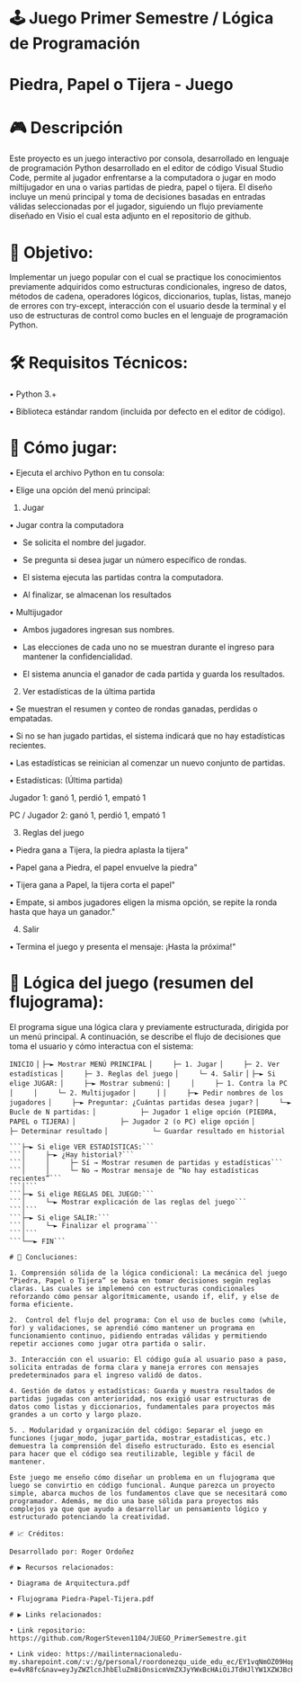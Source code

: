 # 🕹️ Juego Primer Semestre / Lógica de Programación

# Piedra, Papel o Tijera - Juego 

# 🎮 Descripción

Este proyecto es un juego interactivo por consola, desarrollado en lenguaje de programación Python desarrollado en el editor de código Visual Studio Code, permite al jugador enfrentarse a la computadora o jugar en modo miltijugador en una o varias partidas de piedra, papel o tijera. El diseño incluye un menú principal y toma de decisiones basadas en entradas válidas seleccionadas por el jugador, siguiendo un flujo previamente diseñado en Visio el cual esta adjunto en el repositorio de github. 

# 📌 Objetivo:

Implementar un juego popular con el cual se practique los conocimientos previamente adquiridos como estructuras condicionales, ingreso de datos, métodos de cadena, operadores lógicos, diccionarios, tuplas, listas, manejo de errores con try-except, interacción con el usuario desde la terminal y el uso de estructuras de control como bucles en el lenguaje de programación Python.

# 🛠️ Requisitos Técnicos:

• Python 3.+

• Biblioteca estándar random (incluida por defecto en el editor de código).

# 📂 Cómo jugar:

• Ejecuta el archivo Python en tu consola:

• Elige una opción del menú principal:

1. Jugar

• Jugar contra la computadora

- Se solicita el nombre del jugador.

- Se pregunta si desea jugar un número específico de rondas.

- El sistema ejecuta las partidas contra la computadora.

- Al finalizar, se almacenan los resultados

• Multijugador

- Ambos jugadores ingresan sus nombres.

- Las elecciones de cada uno no se muestran durante el ingreso para mantener la confidencialidad.

- El sistema anuncia el ganador de cada partida y guarda los resultados.

2. Ver estadísticas de la última partida

• Se muestran el resumen y conteo de rondas ganadas, perdidas o empatadas.

• Si no se han jugado partidas, el sistema indicará que no hay estadísticas recientes.

• Las estadísticas se reinician al comenzar un nuevo conjunto de partidas.

• Estadísticas: (Última partida)

Jugador 1: ganó 1, perdió 1, empató 1

PC / Jugador 2: ganó 1, perdió 1, empató 1

3. Reglas del juego

• Piedra gana a Tijera, la piedra aplasta la tijera"

• Papel gana a Piedra, el papel envuelve la piedra"

• Tijera gana a Papel, la tijera corta el papel"

• Empate, si ambos jugadores eligen la misma opción, se repite la ronda hasta que haya un ganador."

4. Salir

• Termina el juego y presenta el mensaje: ¡Hasta la próxima!"

# 📜 Lógica del juego (resumen del flujograma):

El programa sigue una lógica clara y previamente estructurada, dirigida por un menú principal. A continuación, se describe el flujo de decisiones que toma el usuario y cómo interactua con el sistema:

 ```INICIO```
```│```
```├─► Mostrar MENÚ PRINCIPAL```
```│     ├─ 1. Jugar```
```│     ├─ 2. Ver estadísticas```
```│     ├─ 3. Reglas del juego```
```│     └─ 4. Salir```
```│```
```├─► Si elige JUGAR:```
```│     ├─► Mostrar submenú:```
```│     │     ├─ 1. Contra la PC```
```│     │     └─ 2. Multijugador```
```│     │```
```│     ├─► Pedir nombres de los jugadores```
```│     ├─► Preguntar: ¿Cuántas partidas desea jugar?```
```│     └─► Bucle de N partidas:```
```│           ├─ Jugador 1 elige opción (PIEDRA, PAPEL o TIJERA)```
```│           ├─ Jugador 2 (o PC) elige opción```
```│           ├─ Determinar resultado```
```│           └─ Guardar resultado en historial```
```│
```├─► Si elige VER ESTADÍSTICAS:```
```│     ├─► ¿Hay historial?```
```│     │     ├─ Sí → Mostrar resumen de partidas y estadísticas```
```│     │     └─ No → Mostrar mensaje de “No hay estadísticas recientes”```
```│```
```├─► Si elige REGLAS DEL JUEGO:```
```│     └─► Mostrar explicación de las reglas del juego```
```│```
```├─► Si elige SALIR:```
```│     └─► Finalizar el programa```
```│```
```└──► FIN```

# 🧠 Concluciones: 

1. Comprensión sólida de la lógica condicional: La mecánica del juego “Piedra, Papel o Tijera” se basa en tomar decisiones según reglas claras. Las cuales se implemenó con estructuras condicionales reforzando cómo pensar algorítmicamente, usando if, elif, y else de forma eficiente.

2.  Control del flujo del programa: Con el uso de bucles como (while, for) y validaciones, se aprendió cómo mantener un programa en funcionamiento continuo, pidiendo entradas válidas y permitiendo repetir acciones como jugar otra partida o salir.

3. Interacción con el usuario: El código guía al usuario paso a paso, solicita entradas de forma clara y maneja errores con mensajes predeterminados para el ingreso validó de datos. 

4. Gestión de datos y estadísticas: Guarda y muestra resultados de partidas jugadas con anterioridad, nos exigió usar estructuras de datos como listas y diccionarios, fundamentales para proyectos más grandes a un corto y largo plazo. 

5. . Modularidad y organización del código: Separar el juego en funciones (jugar_modo, jugar_partida, mostrar_estadisticas, etc.) demuestra la comprensión del diseño estructurado. Esto es esencial para hacer que el código sea reutilizable, legible y fácil de mantener.

Este juego me enseño cómo diseñar un problema en un flujograma que luego se convirtio en código funcional. Aunque parezca un proyecto simple, abarca muchos de los fundamentos clave que se necesitará como programador. Además, me dio una base sólida para proyectos más complejos ya que que ayudo a desarrollar un pensamiento lógico y estructurado potenciando la creatividad. 

# 📈 Créditos:

Desarrollado por: Roger Ordoñez

# ▶️ Recursos relacionados:

• Diagrama de Arquitectura.pdf

• Flujograma Piedra-Papel-Tijera.pdf

# ▶️ Links relacionados:

• Link repositorio: https://github.com/RogerSteven1104/JUEGO_PrimerSemestre.git

• Link video: https://mailinternacionaledu-my.sharepoint.com/:v:/g/personal/roordonezqu_uide_edu_ec/EY1vqNmOZ09HopyTdqMVDmIBbKCUrJZBRohgLZGH4mFe4g?e=4vR8fc&nav=eyJyZWZlcnJhbEluZm8iOnsicmVmZXJyYWxBcHAiOiJTdHJlYW1XZWJBcHAiLCJyZWZlcnJhbFZpZXciOiJTaGFyZURpYWxvZy1MaW5rIiwicmVmZXJyYWxBcHBQbGF0Zm9ybSI6IldlYiIsInJlZmVycmFsTW9kZSI6InZpZXcifX0%3D 

